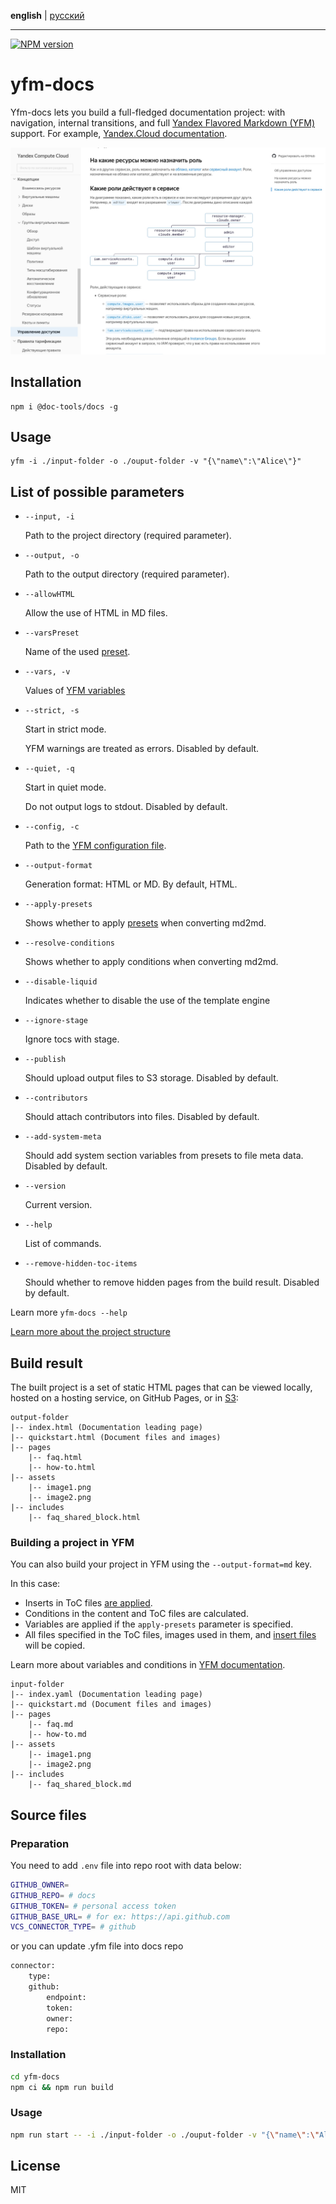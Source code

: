 **english** | [русский](https://github.com/yandex-cloud/yfm-docs/blob/master/README.ru.md)
- - -

[![NPM version](https://img.shields.io/npm/v/@doc-tools/docs.svg?style=flat)](https://www.npmjs.org/package/@doc-tools/docs)

# yfm-docs

Yfm-docs lets you build a full-fledged documentation project: with navigation, internal transitions, and full
[Yandex Flavored Markdown (YFM)](https://www.npmjs.com/package/@doc-tools/transform) support. For example, [Yandex.Cloud documentation](https://cloud.yandex.ru/docs).

![Example of displaying a documentation page](docsAssets/overview.jpg)

## Installation

```shell script
npm i @doc-tools/docs -g
```

## Usage

```shell script
yfm -i ./input-folder -o ./ouput-folder -v "{\"name\":\"Alice\"}"
```

## List of possible parameters

- `--input, -i`

    Path to the project directory (required parameter).

- `--output, -o`

    Path to the output directory (required parameter).

- `--allowHTML`

    Allow the use of HTML in MD files.

- `--varsPreset`

    Name of the used [preset](./DOCS.md#presets).

- `--vars, -v`

    Values of [YFM variables](https://github.com/yandex-cloud/yfm-transform/blob/master/DOCS.md#vars)

- `--strict, -s`

    Start in strict mode.

    YFM warnings are treated as errors. Disabled by default.

- `--quiet, -q`

    Start in quiet mode.

    Do not output logs to stdout. Disabled by default.

- `--config, -c`

    Path to the [YFM configuration file](./DOCS.md#config).

- `--output-format`

    Generation format: HTML or MD. By default, HTML.

- `--apply-presets`

    Shows whether to apply [presets](./DOCS.md#presets) when converting md2md.

- `--resolve-conditions`

    Shows whether to apply conditions when converting md2md.
    
- `--disable-liquid`
    
    Indicates whether to disable the use of the template engine

- `--ignore-stage`

    Ignore tocs with stage.

- `--publish`

    Should upload output files to S3 storage. Disabled by default.

- `--contributors`

    Should attach contributors into files. Disabled by default.

- `--add-system-meta`

    Should add system section variables from presets to file meta data. Disabled by default.

- `--version`

    Current version.

- `--help`

    List of commands.
    
- `--remove-hidden-toc-items`
    
    Should whether to remove hidden pages from the build result. Disabled by default.

Learn more `yfm-docs --help`

[Learn more about the project structure](./DOCS.md)

## Build result

The built project is a set of static HTML pages that can be viewed locally, hosted on a hosting service,
on GitHub Pages, or in [S3](https://cloud.yandex.ru/services/storage):

```
output-folder
|-- index.html (Documentation leading page)
|-- quickstart.html (Document files and images)
|-- pages
    |-- faq.html
    |-- how-to.html
|-- assets
    |-- image1.png
    |-- image2.png
|-- includes
    |-- faq_shared_block.html
```

### Building a project in YFM

You can also build your project in YFM using the `--output-format=md` key.

In this case:

- Inserts in ToC files [are applied](./DOCS.md#tocIncludes).
- Conditions in the content and ToC files are calculated.
- Variables are applied if the `apply-presets` parameter is specified.
- All files specified in the ToC files, images used in them, and [insert files](https://github.com/yandex-cloud/yfm-transform/blob/master/DOCS.md#includes) will be copied.

Learn more about variables and conditions in [YFM documentation](https://github.com/yandex-cloud/yfm-transform/blob/master/DOCS.md#vars).

```
input-folder
|-- index.yaml (Documentation leading page)
|-- quickstart.md (Document files and images)
|-- pages
    |-- faq.md
    |-- how-to.md
|-- assets
    |-- image1.png
    |-- image2.png
|-- includes
    |-- faq_shared_block.md
```

## Source files

### Preparation

You need to add `.env` file into repo root with data below:

```bash
GITHUB_OWNER= 
GITHUB_REPO= # docs
GITHUB_TOKEN= # personal access token
GITHUB_BASE_URL= # for ex: https://api.github.com
VCS_CONNECTOR_TYPE= # github 
```

or you can update .yfm file into docs repo 

```bash
connector:
    type:
    github: 
        endpoint: 
        token: 
        owner: 
        repo: 
```

### Installation

```bash
cd yfm-docs
npm ci && npm run build
```

### Usage

```bash
npm run start -- -i ./input-folder -o ./ouput-folder -v "{\"name\":\"Alice\"}"
```

## License

MIT
